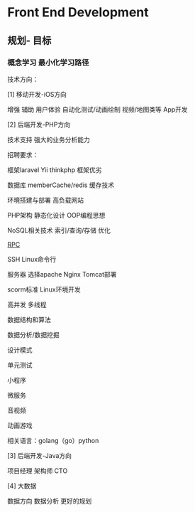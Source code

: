 
Front End Development 
=======

规划- 目标
-----------

### 概念学习  最小化学习路径

技术方向：

[1] 移动开发-iOS方向 

增强 辅助 用户体验
自动化测试/动画绘制
视频/地图类等 App开发

[2] 后端开发-PHP方向

技术支持 强大的业务分析能力

招聘要求：

框架laravel Yii thinkphp 框架优劣

数据库 memberCache/redis 缓存技术

环境搭建与部署 高负载网站

PHP架构 静态化设计 OOP编程思想

NoSQL相关技术 索引/查询/存储 优化

[RPC](https://github.com/FLYKingdom/MyCode/blob/master/%E6%9E%B6%E6%9E%84%E5%AD%A6%E4%B9%A0/RPC%E6%9E%B6%E6%9E%84%E5%AD%A6%E4%B9%A0%E8%B0%83%E7%A0%94.txt)

SSH Linux命令行

服务器 选择apache Nginx Tomcat部署

scorm标准 Linux环境开发

高并发 多线程

数据结构和算法

数据分析/数据挖掘

设计模式

单元测试

小程序

微服务

音视频

动画游戏

相关语言：golang（go）python

[3] 后端开发-Java方向

项目经理 架构师 CTO 

[4] 大数据

数据方向 数据分析 更好的规划
